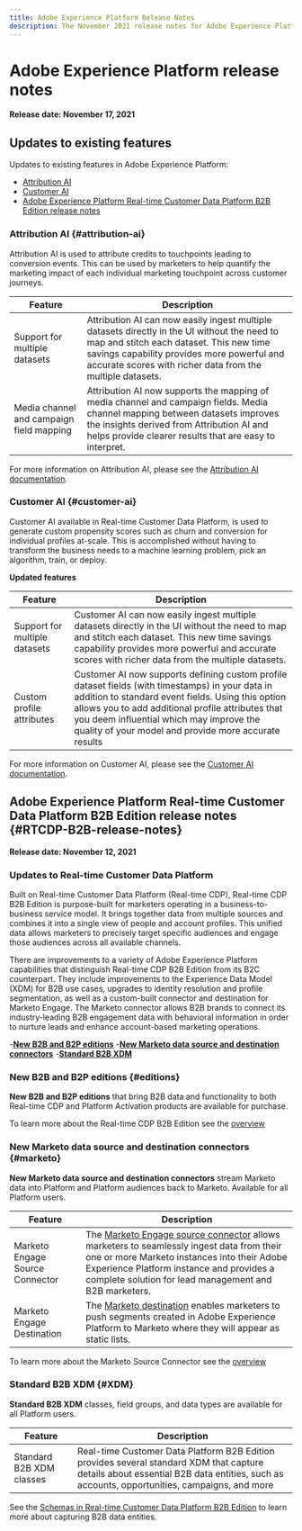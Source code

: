 ```yaml
---
title: Adobe Experience Platform Release Notes
description: The November 2021 release notes for Adobe Experience Platform.
---
```

# Adobe Experience Platform release notes 

**Release date: November 17, 2021**

## Updates to existing features

Updates to existing features in Adobe Experience Platform:

- [Attribution AI](#attribution-ai)
- [Customer AI](#customer-ai)
- [Adobe Experience Platform Real-time Customer Data Platform B2B Edition release notes](#RTCDP-B2B-release-notes)

### Attribution AI {#attribution-ai}

Attribution AI is used to attribute credits to touchpoints leading to conversion events. This can be used by marketers to help quantify the marketing impact of each individual marketing touchpoint across customer journeys.

| Feature | Description |
| ------- | ----------- |
| Support for multiple datasets | Attribution AI can now easily ingest multiple datasets directly in the UI without the need to map and stitch each dataset. This new time savings capability provides more powerful and accurate scores with richer data from the multiple datasets. |
| Media channel and campaign field mapping | Attribution AI now supports the mapping of media channel and campaign fields. Media channel mapping between datasets improves the insights derived from Attribution AI and helps provide clearer results that are easy to interpret. |

For more information on Attribution AI, please see the [Attribution AI documentation](../../intelligent-services/attribution-ai/overview.md).

### Customer AI {#customer-ai}

Customer AI available in Real-time Customer Data Platform, is used to generate custom propensity scores such as churn and conversion for individual profiles at-scale. This is accomplished without having to transform the business needs to a machine learning problem, pick an algorithm, train, or deploy.

**Updated features**

| Feature | Description |
| --- | --- |
| Support for multiple datasets | Customer AI can now easily ingest multiple datasets directly in the UI without the need to map and stitch each dataset. This new time savings capability provides more powerful and accurate scores with richer data from the multiple datasets. |
| Custom profile attributes | Customer AI now supports defining custom profile dataset fields (with timestamps) in your data in addition to standard event fields. Using this option allows you to add additional profile attributes that you deem influential which may improve the quality of your model and provide more accurate results |

For more information on Customer AI, please see the [Customer AI documentation](../../intelligent-services/customer-ai/overview.md).


## Adobe Experience Platform Real-time Customer Data Platform B2B Edition release notes {#RTCDP-B2B-release-notes}

**Release date: November 12, 2021**

### Updates to Real-time Customer Data Platform

Built on Real-time Customer Data Platform (Real-time CDP), Real-time CDP B2B Edition is purpose-built for marketers operating in a business-to-business service model. It brings together data from multiple sources and combines it into a single view of people and account profiles. This unified data allows marketers to precisely target specific audiences and engage those audiences across all available channels.

There are improvements to a variety of Adobe Experience Platform capabilities that distinguish Real-time CDP B2B Edition from its B2C counterpart. They include improvements to the Experience Data Model (XDM) for B2B use cases, upgrades to identity resolution and profile segmentation, as well as a custom-built connector and destination for Marketo Engage. The Marketo connector allows B2B brands to connect its industry-leading B2B engagement data with behavioral information in order to nurture leads and enhance account-based marketing operations.

-[**New B2B and B2P editions**](#editions)
-[**New Marketo data source and destination connectors**](#marketo)
-[**Standard B2B XDM**](#XDM)

### New B2B and B2P editions {#editions}

**New B2B and B2P editions** that bring B2B data and functionality to both Real-time CDP and Platform Activation products are available for purchase.

To learn more about the Real-time CDP B2B Edition see the [overview](./b2b-overview.md)

### New Marketo data source and destination connectors {#marketo}

**New Marketo data source and destination connectors** stream Marketo data into Platform and Platform audiences back to Marketo. Available for all Platform users.

| Feature  | Description |
|----------|-------------|
| Marketo Engage Source Connector | The [Marketo Engage source connector](https://experienceleague.adobe.com/docs/experience-platform/sources/connectors/adobe-applications/marketo/marketo.html) allows marketers to seamlessly ingest data from their one or more Marketo instances into their Adobe Experience Platform instance and provides a complete solution for lead management and B2B marketers. |
| Marketo Engage Destination | The [Marketo destination](https://experienceleague.adobe.com/docs/experience-platform/destinations/catalog/adobe/marketo-engage.html) enables marketers to push segments created in Adobe Experience Platform to Marketo where they will appear as static lists. |

To learn more about the Marketo Source Connector see the [overview](../sources/connectors/adobe-applications/marketo/marketo.md)

### Standard B2B XDM {#XDM}

**Standard B2B XDM** classes, field groups, and data types are available for all Platform users.

| Feature | Description |
|---------|-------------|
| Standard B2B XDM classes | Real-time Customer Data Platform B2B Edition provides several standard XDM that capture details about essential B2B data entities, such as accounts, opportunities, campaigns, and more |

See the [Schemas in Real-time Customer Data Platform B2B Edition](./schemas/b2b.md) to learn more about capturing B2B data entities.

